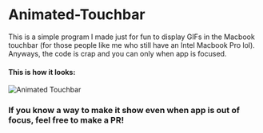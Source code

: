 # Animated-Touchbar

This is a simple program I made just for fun to display GIFs in the Macbook touchbar
(for those people like me who still have an Intel Macbook Pro lol). Anyways, the code
is crap and you can only when app is focused.

#### This is how it looks:

![Animated Touchbar](https://github.com/harkor421/Animated-Touchbar/raw/main/IMG_4998.jpg)

### If you know a way to make it show even when app is out of focus, feel free to make a PR!
